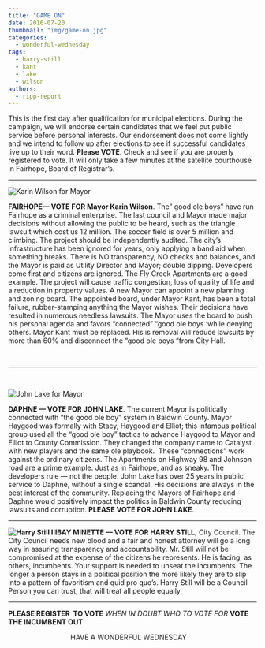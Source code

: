 ```yaml
---
title: "GAME ON"
date: 2016-07-20
thumbnail: "img/game-on.jpg"
categories: 
  - wonderful-wednesday
tags: 
  - harry-still
  - kant
  - lake
  - wilson
authors: 
  - ripp-report
---
```


This is the first day after qualification for municipal elections. During the campaign, we will endorse certain candidates that we feel put public service before personal interests. Our endorsement does not come lightly and we intend to follow up after elections to see if successful candidates live up to their word. **Please VOTE**. Check and see if you are properly registered to vote. It will only take a few minutes at the satellite courthouse in Fairhope, Board of Registrar’s.

* * *

![Karin Wilson for Mayor](https://cdn.rippreport.com/wp-content/uploads/2016/07/13692614_10154369197779993_6629729154215325553_n-272x3001.jpg)

**FAIRHOPE— VOTE FOR Mayor Karin Wilson**. The” good ole boys” have run Fairhope as a criminal enterprise. The last council and Mayor made major decisions without allowing the public to be heard, such as the triangle lawsuit which cost us 12 million. The soccer field is over 5 million and climbing. The project should be independently audited. The city’s infrastructure has been ignored for years, only applying a band aid when something breaks. There is NO transparency, NO checks and balances, and the Mayor is paid as Utility Director and Mayor; double dipping. Developers come first and citizens are ignored. The Fly Creek Apartments are a good example. The project will cause traffic congestion, loss of quality of life and a reduction in property values. A new Mayor can appoint a new planning and zoning board. The appointed board, under Mayor Kant, has been a total failure, rubber-stamping anything the Mayor wishes. Their decisions have resulted in numerous needless lawsuits. The Mayor uses the board to push his personal agenda and favors “connected” “good ole boys ‘while denying others. Mayor Kant must be replaced. His is removal will reduce lawsuits by more than 60% and disconnect the “good ole boys “from City Hall.

 

* * *

 

![John Lake for Mayor](https://cdn.rippreport.com/wp-content/uploads/2016/07/13698152_835404999927309_3195546569583151864_o-300x1951.jpg)

**DAPHNE — VOTE FOR JOHN LAKE**. The current Mayor is politically connected with “the good ole boy” system in Baldwin County. Mayor Haygood was formally with Stacy, Haygood and Elliot; this infamous political group used all the “good ole boy” tactics to advance Haygood to Mayor and Elliot to County Commission. They changed the company name to Catalyst with new players and the same ole playbook.  These “connections” work against the ordinary citizens. The Apartments on Highway 98 and Johnson road are a prime example. Just as in Fairhope, and as sneaky. The developers rule — not the people. John Lake has over 25 years in public service to Daphne, without a single scandal. His decisions are always in the best interest of the community. Replacing the Mayors of Fairhope and Daphne would positively impact the politics in Baldwin County reducing lawsuits and corruption. **PLEASE VOTE FOR JOHN LAKE**.

* * *

**![Harry Still III](https://cdn.rippreport.com/wp-content/uploads/2016/07/13403357_10154166846855915_9195222769292342786_o-300x1981.jpg)BAY MINETTE — VOTE FOR HARRY STILL**, City Council. The City Council needs new blood and a fair and honest attorney will go a long way in assuring transparency and accountability. Mr. Still will not be compromised at the expense of the citizens he represents. He is facing, as others, incumbents. Your support is needed to unseat the incumbents. The longer a person stays in a political position the more likely they are to slip into a pattern of favoritism and quid pro quo’s. Harry Still will be a Council Person you can trust, that will treat all people equally.

* * *

**PLEASE REGISTER  TO VOTE** _WHEN IN DOUBT WHO TO VOTE FOR_ **VOTE THE INCUMBENT OUT** 

                                HAVE A WONDERFUL WEDNESDAY

